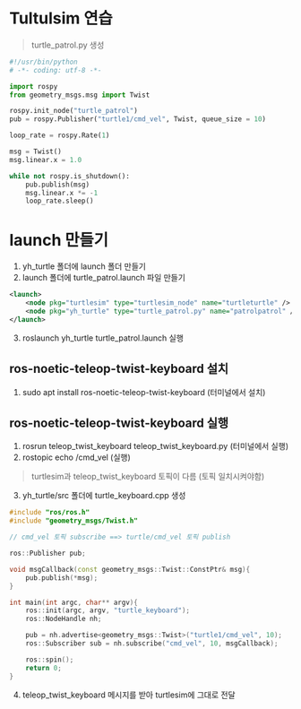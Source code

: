 # Tultulsim 연습
> turtle_patrol.py 생성
```py
#!/usr/bin/python
# -*- coding: utf-8 -*-

import rospy
from geometry_msgs.msg import Twist

rospy.init_node("turtle_patrol")
pub = rospy.Publisher("turtle1/cmd_vel", Twist, queue_size = 10)

loop_rate = rospy.Rate(1)

msg = Twist()
msg.linear.x = 1.0

while not rospy.is_shutdown():
    pub.publish(msg)
    msg.linear.x *= -1
    loop_rate.sleep()
```
# launch 만들기
1. yh_turtle 폴더에 launch 폴더 만들기
2. launch 폴더에 turtle_patrol.launch 파일 만들기
```xml
<launch>
    <node pkg="turtlesim" type="turtlesim_node" name="turtleturtle" />
    <node pkg="yh_turtle" type="turtle_patrol.py" name="patrolpatrol" />
</launch>
```
3. roslaunch yh_turtle turtle_patrol.launch 실행
## ros-noetic-teleop-twist-keyboard 설치
1. sudo apt install ros-noetic-teleop-twist-keyboard (터미널에서 설치)
## ros-noetic-teleop-twist-keyboard 실행
1. rosrun teleop_twist_keyboard teleop_twist_keyboard.py (터미널에서 실행)
2. rostopic echo /cmd_vel (실행)
> turtlesim과 teleop_twist_keyboard 토픽이 다름 (토픽 일치시켜야함)
3. yh_turtle/src 폴더에 turtle_keyboard.cpp 생성
```cpp
#include "ros/ros.h"
#include "geometry_msgs/Twist.h"

// cmd_vel 토픽 subscribe ==> turtle/cmd_vel 토픽 publish

ros::Publisher pub;

void msgCallback(const geometry_msgs::Twist::ConstPtr& msg){
    pub.publish(*msg);
}

int main(int argc, char** argv){
    ros::init(argc, argv, "turtle_keyboard");
    ros::NodeHandle nh;

    pub = nh.advertise<geometry_msgs::Twist>("turtle1/cmd_vel", 10);
    ros::Subscriber sub = nh.subscribe("cmd_vel", 10, msgCallback);

    ros::spin();
    return 0;
}
```
4. teleop_twist_keyboard 메시지를 받아 turtlesim에 그대로 전달
